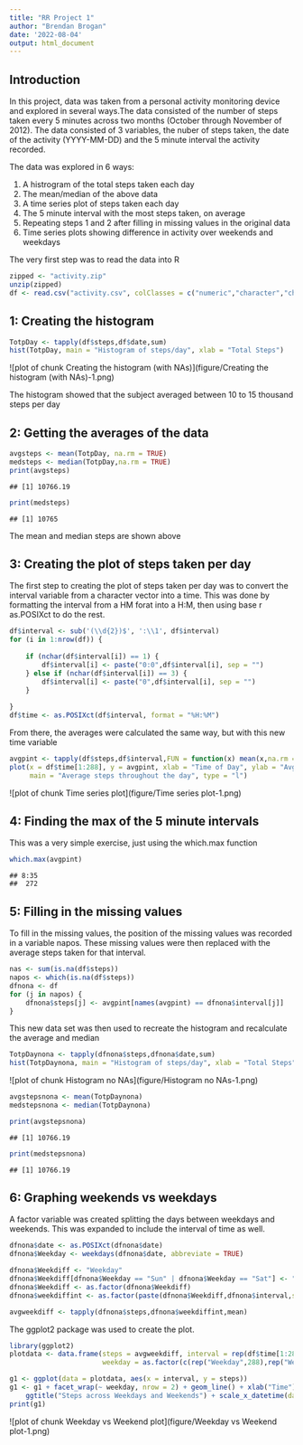 ```yaml
---
title: "RR Project 1"
author: "Brendan Brogan"
date: '2022-08-04'
output: html_document
---
```


## Introduction

In this project, data was taken from a personal activity monitoring device and explored in several ways.The data consisted of the number of steps taken every 5 minutes across two months (October through November of 2012). The data consisted of 3 variables, the nuber of steps taken, the date of the activity (YYYY-MM-DD) and the 5 minute interval the activity recorded. 

The data was explored in 6 ways:
1. A histrogram of the total steps taken each day
2. The mean/median of the above data
3. A time series plot of steps taken each day
4. The 5 minute interval with the most steps taken, on average
5. Repeating steps 1 and 2 after filling in missing values in the original data
6. Time series plots showing difference in activity over weekends and weekdays

The very first step was to read the data into R


```r
zipped <- "activity.zip"
unzip(zipped)
df <- read.csv("activity.csv", colClasses = c("numeric","character","character"))
```

## 1: Creating the histogram


```r
TotpDay <- tapply(df$steps,df$date,sum)
hist(TotpDay, main = "Histogram of steps/day", xlab = "Total Steps")
```

![plot of chunk Creating the histogram (with NAs)](figure/Creating the histogram (with NAs)-1.png)

The histogram showed that the subject averaged between 10 to 15 thousand steps per day

## 2: Getting the averages of the data


```r
avgsteps <- mean(TotpDay, na.rm = TRUE)
medsteps <- median(TotpDay,na.rm = TRUE)
print(avgsteps)
```

```
## [1] 10766.19
```

```r
print(medsteps)
```

```
## [1] 10765
```

The mean and median steps are shown above

## 3: Creating the plot of steps taken per day

The first step to creating the plot of steps taken per day was to convert the interval variable from a character vector into a time. This was done by formatting the interval from a HM forat into a H:M, then using base r as.POSIXct to do the rest.

```r
df$interval <- sub('(\\d{2})$', ':\\1', df$interval)
for (i in 1:nrow(df)) {
    
    if (nchar(df$interval[i]) == 1) {
        df$interval[i] <- paste("0:0",df$interval[i], sep = "")
    } else if (nchar(df$interval[i]) == 3) {
        df$interval[i] <- paste("0",df$interval[i], sep = "")
    }
    
}
df$time <- as.POSIXct(df$interval, format = "%H:%M")
```

From there, the averages were calculated the same way, but with this new time variable


```r
avgpint <- tapply(df$steps,df$interval,FUN = function(x) mean(x,na.rm = TRUE))
plot(x = df$time[1:288], y = avgpint, xlab = "Time of Day", ylab = "Avg Steps", 
     main = "Average steps throughout the day", type = "l")
```

![plot of chunk Time series plot](figure/Time series plot-1.png)

## 4: Finding the max of the 5 minute intervals

This was a very simple exercise, just using the which.max function

```r
which.max(avgpint)
```

```
## 8:35 
##  272
```

## 5: Filling in the missing values
To fill in the missing values, the position of the missing values was recorded in a variable napos. These missing values were then replaced with the average steps taken for that interval.


```r
nas <- sum(is.na(df$steps))
napos <- which(is.na(df$steps))
dfnona <- df
for (j in napos) {
    dfnona$steps[j] <- avgpint[names(avgpint) == dfnona$interval[j]]
}
```

This new data set was then used to recreate the histogram and recalculate the average and median


```r
TotpDaynona <- tapply(dfnona$steps,dfnona$date,sum)
hist(TotpDaynona, main = "Histogram of steps/day", xlab = "Total Steps")
```

![plot of chunk Histogram no NAs](figure/Histogram no NAs-1.png)

```r
avgstepsnona <- mean(TotpDaynona)
medstepsnona <- median(TotpDaynona)

print(avgstepsnona)
```

```
## [1] 10766.19
```

```r
print(medstepsnona)
```

```
## [1] 10766.19
```

## 6: Graphing weekends vs weekdays

A factor variable was created splitting the days between weekdays and weekends. This was expanded to include the interval of time as well.

```r
dfnona$date <- as.POSIXct(dfnona$date)
dfnona$Weekday <- weekdays(dfnona$date, abbreviate = TRUE)

dfnona$Weekdiff <- "Weekday"
dfnona$Weekdiff[dfnona$Weekday == "Sun" | dfnona$Weekday == "Sat"] <- "weekend"
dfnona$Weekdiff <- as.factor(dfnona$Weekdiff)
dfnona$weekdiffint <- as.factor(paste(dfnona$Weekdiff,dfnona$interval,sep = " "))

avgweekdiff <- tapply(dfnona$steps,dfnona$weekdiffint,mean)
```

The ggplot2 package was used to create the plot. 

```r
library(ggplot2)
plotdata <- data.frame(steps = avgweekdiff, interval = rep(df$time[1:288],2), 
                       weekday = as.factor(c(rep("Weekday",288),rep("Weekend",288))))

g1 <- ggplot(data = plotdata, aes(x = interval, y = steps))
g1 <- g1 + facet_wrap(~ weekday, nrow = 2) + geom_line() + xlab("Time") +
    ggtitle("Steps across Weekdays and Weekends") + scale_x_datetime(date_breaks = "2 hour", date_labels = "%H:00", expand = c(0, 0))
print(g1)
```

![plot of chunk Weekday vs Weekend plot](figure/Weekday vs Weekend plot-1.png)
